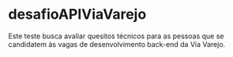 # desafioAPIViaVarejo
Este teste busca avaliar quesitos técnicos para as pessoas que se candidatem às vagas de desenvolvimento back-end da Via Varejo.
